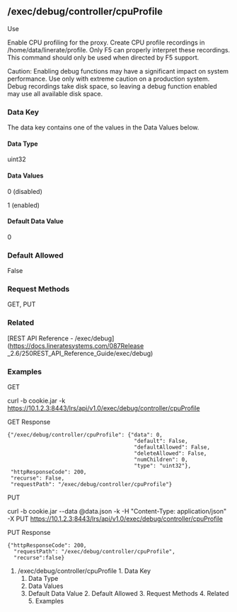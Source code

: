 ## /exec/debug/controller/cpuProfile

Use

Enable CPU profiling for the proxy. Create CPU profile recordings in
/home/data/linerate/profile. Only F5 can properly interpret these recordings.
This command should only be used when directed by F5 support.

Caution: Enabling debug functions may have a significant impact on system
performance. Use only with extreme caution on a production system. Debug
recordings take disk space, so leaving a debug function enabled may use all
available disk space.

### Data Key

The data key contains one of the values in the Data Values below.

#### Data Type

uint32

#### Data Values

0 (disabled)

1 (enabled)

#### Default Data Value

0

### Default Allowed

False

### Request Methods

GET, PUT

### Related

[REST API Reference - /exec/debug](https://docs.lineratesystems.com/087Release
_2.6/250REST_API_Reference_Guide/exec/debug)

### Examples

GET

curl -b cookie.jar -k
https://10.1.2.3:8443/lrs/api/v1.0/exec/debug/controller/cpuProfile

GET Response

    
    
    {"/exec/debug/controller/cpuProfile": {"data": 0,
                                            "default": False,
                                            "defaultAllowed": False,
                                            "deleteAllowed": False,
                                            "numChildren": 0,
                                            "type": "uint32"},
     "httpResponseCode": 200,
     "recurse": False,
     "requestPath": "/exec/debug/controller/cpuProfile"}
    

PUT

curl -b cookie.jar --data @data.json -k -H "Content-Type: application/json" -X
PUT https://10.1.2.3:8443/lrs/api/v1.0/exec/debug/controller/cpuProfile

PUT Response

    
    
    {"httpResponseCode": 200,
      "requestPath": "/exec/debug/controller/cpuProfile",
      "recurse":false}

  1. /exec/debug/controller/cpuProfile
    1. Data Key
      1. Data Type
      2. Data Values
      3. Default Data Value
    2. Default Allowed
    3. Request Methods
    4. Related
    5. Examples

